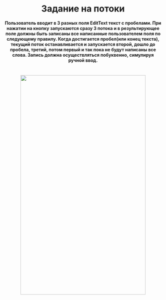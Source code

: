 <h1 align="center">Задание на потоки</h1>
<h4 align = "center">Пользователь вводит в 3 разных поля EditText текст с пробелами. При нажатии на кнопку запускаются сразу 3 потока и в результирующее поле должны быть записаны все написанные пользователем поля по следующему правилу. Когда достигается пробел(или конец текста), текущий поток останавливается и запускается второй, дошло до пробела, третий, потом первый и так пока не будут написаны все слова. 
Запись должна осуществляться побуквенно, симулируя ручной ввод.</h4>
<h1 align="center">
<img src="https://github.com/Ali-Sas/Threads_Samsung_Academy/assets/97379141/da031772-33d5-4d45-8bfe-e4348d4642e7" width="400" height="700" />
</h1>

